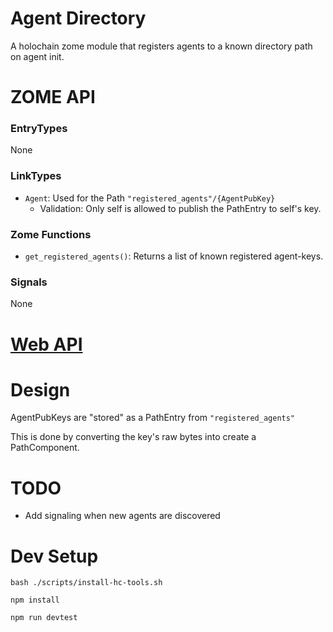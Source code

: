 # Agent Directory

A holochain zome module that registers agents to a known directory path on agent init.

# ZOME API

### EntryTypes
None

### LinkTypes

 - `Agent`: Used for the Path `"registered_agents"/{AgentPubKey}`
    - Validation: Only self is allowed to publish the PathEntry to self's key.

### Zome Functions
 - `get_registered_agents()`: Returns a list of known registered agent-keys.

### Signals
None


# [Web API](webcomponents/README.md)

# Design

AgentPubKeys are "stored" as a PathEntry from `"registered_agents"`

This is done by converting the key's raw bytes into create a PathComponent.


# TODO

 - Add signaling when new agents are discovered

# Dev Setup

`bash ./scripts/install-hc-tools.sh`

`npm install`

`npm run devtest`